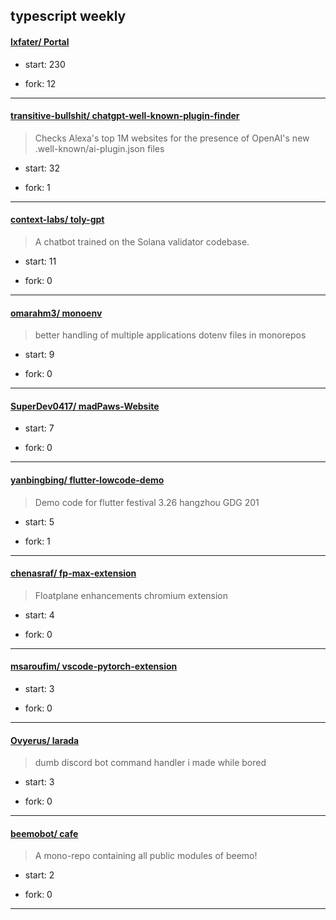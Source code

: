## typescript weekly

#### [lxfater/ Portal](https://github.com/lxfater/Portal)
>  
+ start: 230
+ fork: 12
---
#### [transitive-bullshit/ chatgpt-well-known-plugin-finder](https://github.com/transitive-bullshit/chatgpt-well-known-plugin-finder)
>  Checks Alexa's top 1M websites for the presence of OpenAI's new .well-known/ai-plugin.json files
+ start: 32
+ fork: 1
---
#### [context-labs/ toly-gpt](https://github.com/context-labs/toly-gpt)
>  A chatbot trained on the Solana validator codebase.
+ start: 11
+ fork: 0
---
#### [omarahm3/ monoenv](https://github.com/omarahm3/monoenv)
>  better handling of multiple applications dotenv files in monorepos
+ start: 9
+ fork: 0
---
#### [SuperDev0417/ madPaws-Website](https://github.com/SuperDev0417/madPaws-Website)
>  
+ start: 7
+ fork: 0
---
#### [yanbingbing/ flutter-lowcode-demo](https://github.com/yanbingbing/flutter-lowcode-demo)
>  Demo code for flutter festival 3.26 hangzhou GDG 201
+ start: 5
+ fork: 1
---
#### [chenasraf/ fp-max-extension](https://github.com/chenasraf/fp-max-extension)
>  Floatplane enhancements chromium extension
+ start: 4
+ fork: 0
---
#### [msaroufim/ vscode-pytorch-extension](https://github.com/msaroufim/vscode-pytorch-extension)
>  
+ start: 3
+ fork: 0
---
#### [Ovyerus/ larada](https://github.com/Ovyerus/larada)
>  dumb discord bot command handler i made while bored
+ start: 3
+ fork: 0
---
#### [beemobot/ cafe](https://github.com/beemobot/cafe)
>  A mono-repo containing all public modules of beemo!
+ start: 2
+ fork: 0
---